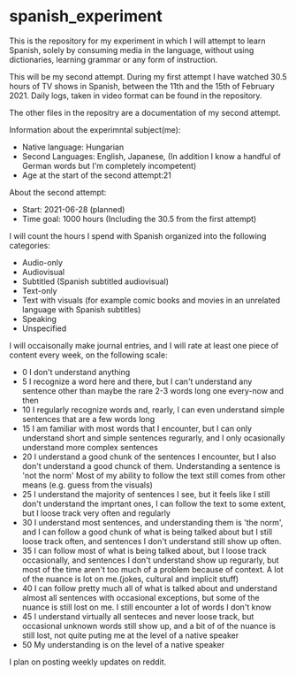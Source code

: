 # spanish_experiment

This is the repository for my experiment in which I will attempt to learn Spanish, solely by consuming media in the language, without using dictionaries, learning grammar or any form of instruction.

This will be my second attempt. During my first attempt I have watched 30.5 hours of TV shows in Spanish, between the 11th and the 15th of February 2021. Daily logs, taken in video format can be found in the repository.

The other files in the repositry are a documentation of my second attempt.


Information about the experimntal subject(me):
* Native language: Hungarian
* Second Languages: English, Japanese, (In addition I know a handful of German words but I'm completely incompetent)
* Age at the start of the second attempt:21


About the second attempt:

* Start: 2021-06-28 (planned)
* Time goal: 1000 hours (Including the 30.5 from the first attempt)

I will count the hours I spend with Spanish organized into the following categories: 
* Audio-only 
* Audiovisual 
* Subtitled (Spanish subtitled audiovisual) 
* Text-only 
* Text with visuals (for example comic books and movies in an unrelated language with Spanish subtitles)
* Speaking
* Unspecified

I will occaisonally make journal entries, and I will rate at least one piece of content every week, on the following scale:
* 0	I don't understand anything
* 5	I recognize a word here and there, but I can't understand any sentence other than maybe the rare 2-3 words long one every-now and then
* 10	I  regularly recognize words and, rearly, I can even understand simple sentences that are a few words long
* 15	I am familiar with most words that I encounter, but I can only understand short and simple sentences regurarly, and I only ocasionally understand more complex sentences
* 20	I understand a good chunk of the sentences I encounter, but I also don't understand a good chunck of them. Understanding a sentence is 'not the norm' Most of my ability to follow the text still comes from other means (e.g. guess from the visuals)
* 25	I understand the majority of sentences I see, but it feels like I still don't understand the imprtant ones, I can follow the text to some extent, but I loose track very often and regularly
* 30	I understand most sentences, and understanding them is 'the norm', and I can follow a good chunk of what is being talked about but I still loose track often, and sentences I don't understand still show up often.
* 35	I can follow most of what is being talked about, but I loose track occasionally, and sentences I don't understand show up regurarly, but most of the time aren't too much of a problem because of context. A lot of the nuance is lot on me.(jokes, cultural and implicit stuff)
* 40	I can follow pretty much all of what is talked about and understand almost all sentences with occasional exceptions, but some of the nuance is still lost on me. I still encounter a lot of words I don't know
* 45	I understand virtually all senteces and never loose track, but occasional unknown words still show up, and a bit of of the nuance is still lost, not quite puting me at the level of a native speaker
* 50	My understanding is on the level of a native speaker

I plan on posting weekly updates on reddit.
